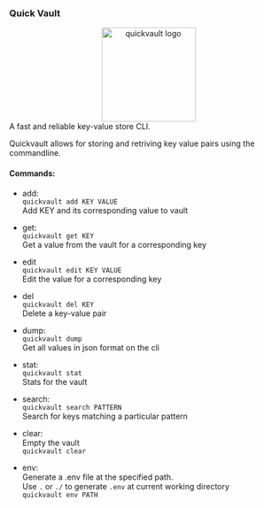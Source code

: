 ### Quick Vault
<div align="center">
  <img width="170" alt="quickvault logo" src="https://github.com/Rutuj-Runwal/Quick-Vault/assets/59436520/03c32536-97b3-41a4-bab5-f4ac5b247a35" >
</div>
A fast and reliable key-value store CLI.

Quickvault allows for storing and retriving key value pairs using the commandline.

#### Commands:

- add:
  <br/>`quickvault add KEY VALUE`
  <br/>Add KEY and its corresponding value to vault
  <br/>

- get:
  <br/>`quickvault get KEY`
  <br/>Get a value from the vault for a corresponding key
  <br/>

- edit
  <br/>`quickvault edit KEY VALUE`
  <br/>Edit the value for a corresponding key
  <br/>

- del
  <br/>`quickvault del KEY`
  <br/>Delete a key-value pair
  <br/>

- dump:
  <br/>`quickvault dump`
  <br/>Get all values in json format on the cli
  <br/>

- stat:
  <br/>`quickvault stat`
  <br/>Stats for the vault
  <br/>

- search:
  <br/>`quickvault search PATTERN`
  <br/>Search for keys matching a particular pattern
  <br/>

- clear:
  <br/>Empty the vault
  <br/>`quickvault clear`
  <br/>

- env:
  <br/>Generate a .env file at the specified path.
  <br/>Use `.` or `./` to generate `.env` at current working directory
  <br/>`quickvault env PATH`
